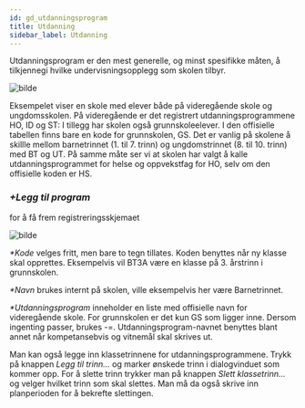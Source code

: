 ```yaml
---
id: gd_utdanningsprogram
title: Utdanning
sidebar_label: Utdanning
---
```

Utdanningsprogram er den mest generelle, og minst spesifikke måten, å tilkjennegi hvilke undervisningsopplegg som skolen tilbyr.

![bilde](https://user-images.githubusercontent.com/10975905/174743687-9731c194-93b8-429a-b803-41966081a5e9.png)

Eksempelet viser en skole med elever både på videregående skole og ungdomsskolen. På videregående er det registrert utdanningsprogrammene HO, ID og ST:
I tillegg har skolen også grunnskoleelever. I den offisielle tabellen finns bare en kode for grunnskolen, GS. Det er vanlig på skolene å skillle mellom barnetrinnet (1. til 7. trinn) og ungdomstrinnet (8. til 10. trinn) med BT og UT. På samme måte ser vi at skolen har valgt å kalle utdanningsprogrammet for helse og oppvekstfag for HO, selv om den offisielle koden er HS. 

### _+Legg til program_ 

for å få frem registreringsskjemaet

![bilde](https://user-images.githubusercontent.com/80097133/147214048-6ee008ce-7d2c-46fb-9b39-ac172fe675d5.png)

_*Kode_ velges fritt, men bare to tegn tillates. Koden benyttes når ny klasse skal opprettes. Eksempelvis vil BT3A være en klasse på 3. årstrinn i grunnskolen.

_*Navn_ brukes internt på skolen, ville eksempelvis her være Barnetrinnet.

_*Utdanningsprogram_ inneholder en liste med offisielle navn for videregående skole. For grunnskolen er det kun GS som ligger inne. Dersom ingenting passer, brukes -=. Utdanningsprogram-navnet benyttes blant annet når kompetansebvis og vitnemål skal skrives ut.

Man kan også legge inn klassetrinnene for utdanningsprogrammene. Trykk på knappen _Legg til trinn..._ og marker ønskede trinn i dialogvinduet som kommer opp. For å slette trinn trykker man på knappen _Slett klassetrinn..._ og velger hvilket trinn som skal slettes. Man må da også skrive inn planperioden for å bekrefte slettingen. 

